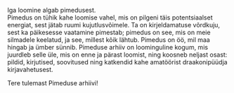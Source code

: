 Iga loomine algab pimedusest.  
Pimedus on tühik kahe loomise vahel, mis on pilgeni täis potentsiaalset energiat, sest jätab ruumi kujutlusvõimele. Ta on kirjeldamatuse võrdkuju, sest ka päikesesse vaatamine pimestab; pimedus on see, mis on meie silmadele keelatud, ja see, millest kõik lähtub. Pimedus on öö, mil maa hingab ja ümber sünnib. Pimeduse arhiiv on loominguline kogum, mis juurdleb selle üle, mis on enne ja pärast loomist, ning koosneb neljast osast: pildid, kirjutised, soovitused ning katkendid kahe amatöörist draakonipüüdja kirjavahetusest.  

Tere tulemast Pimeduse arhiivi!  

